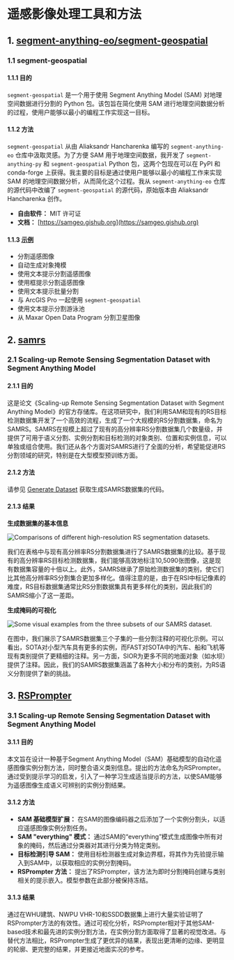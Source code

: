 # 遥感影像处理工具和方法

## 1. [segment-anything-eo/segment-geospatial](https://github.com/opengeos/segment-geospatial)

### 1.1 segment-geospatial

#### 1.1.1 目的

`segment-geospatial` 是一个用于使用 Segment Anything Model (SAM) 对地理空间数据进行分割的 Python 包。该包旨在简化使用 SAM 进行地理空间数据分析的过程，使用户能够以最小的编程工作实现这一目标。

#### 1.1.2 方法

`segment-geospatial` 从由 Aliaksandr Hancharenka 编写的 `segment-anything-eo` 仓库中汲取灵感。为了方便 SAM 用于地理空间数据，我开发了 `segment-anything-py` 和 `segment-geospatial` Python 包，这两个包现在可以在 PyPI 和 conda-forge 上获得。我主要的目标是通过使用户能够以最小的编程工作来实现 SAM 的地理空间数据分析，从而简化这个过程。我从 `segment-anything-eo` 仓库的源代码中改编了 `segment-geospatial` 的源代码，原始版本由 Aliaksandr Hancharenka 创作。

- **自由软件：** MIT 许可证
- **文档：** [https://samgeo.gishub.org](https://samgeo.gishub.org)

#### 1.1.3 [示例](https://github.com/opengeos/segment-geospatial#examples)

- 分割遥感图像
- 自动生成对象掩模
- 使用文本提示分割遥感图像
- 使用框提示分割遥感图像
- 使用文本提示批量分割
- 与 ArcGIS Pro 一起使用 `segment-geospatial`
- 使用文本提示分割游泳池
- 从 Maxar Open Data Program 分割卫星图像

## 2. [samrs](https://github.com/ViTAE-Transformer/SAMRS)

### 2.1 Scaling-up Remote Sensing Segmentation Dataset with Segment Anything Model

#### 2.1.1 目的

这是论文《Scaling-up Remote Sensing Segmentation Dataset with Segment Anything Model》的官方存储库。在这项研究中，我们利用SAM和现有的RS目标检测数据集开发了一个高效的流程，生成了一个大规模的RS分割数据集，命名为SAMRS。SAMRS在规模上超过了现有的高分辨率RS分割数据集几个数量级，并提供了可用于语义分割、实例分割和目标检测的对象类别、位置和实例信息，可以单独或组合使用。我们还从各个方面对SAMRS进行了全面的分析，希望能促进RS分割领域的研究，特别是在大型模型预训练方面。

#### 2.1.2 方法

请参见 [Generate Dataset](https://github.com/ViTAE-Transformer/SAMRS/tree/main/Generate%20Dataset) 获取生成SAMRS数据集的代码。

#### 2.1.3 结果

**生成数据集的基本信息**

![Comparisons of different high-resolution RS segmentation datasets.](Figure_Comparisons_Link)

我们在表格中与现有高分辨率RS分割数据集进行了SAMRS数据集的比较。基于现有的高分辨率RS目标检测数据集，我们能够高效地标注10,5090张图像，这是现有数据集容量的十倍以上。此外，SAMRS继承了原始检测数据集的类别，使它们比其他高分辨率RS分割集合更加多样化。值得注意的是，由于在RSI中标记像素的难度，RS目标数据集通常比RS分割数据集具有更多样化的类别，因此我们的SAMRS缩小了这一差距。

**生成掩码的可视化**

![Some visual examples from the three subsets of our SAMRS dataset.](Figure_Visual_Examples_Link)

在图中，我们展示了SAMRS数据集三个子集的一些分割注释的可视化示例。可以看出，SOTA对小型汽车具有更多的实例，而FAST对SOTA中的汽车、船和飞机等现有类别提供了更精细的注释。另一方面，SIOR为更多不同的地面对象（如水坝）提供了注释。因此，我们的SAMRS数据集涵盖了各种大小和分布的类别，为RS语义分割提供了新的挑战。

## 3. [RSPrompter](Link_to_RSPrompter)

### 3.1 Scaling-up Remote Sensing Segmentation Dataset with Segment Anything Model

#### 3.1.1 目的

本文旨在设计一种基于Segment Anything Model（SAM）基础模型的自动化遥感图像实例分割方法，同时整合语义类别信息。提出的方法命名为RSPrompter。通过受到提示学习的启发，引入了一种学习生成适当提示的方法，以使SAM能够为遥感图像生成语义可辨别的实例分割结果。

#### 3.1.2 方法

- **SAM 基础模型扩展：** 在SAM的图像编码器之后添加了一个实例分割头，以适应遥感图像实例分割任务。
- **SAM "everything" 模式：** 通过SAM的“everything”模式生成图像中所有对象的掩码，然后通过分类器对其进行分类为特定类别。
- **目标检测引导 SAM：** 使用目标检测器生成对象边界框，将其作为先验提示输入到SAM中，以获取相应的实例分割掩码。
- **RSPrompter 方法：** 提出了RSPrompter，该方法为即时分割掩码创建与类别相关的提示嵌入。模型参数在此部分被保持冻结。

#### 3.1.3 结果

通过在WHU建筑、NWPU VHR-10和SSDD数据集上进行大量实验证明了RSPrompter方法的有效性。通过可视化分析，RSPrompter相对于其他SAM-based技术和最先进的实例分割方法，在实例分割方面取得了显著的视觉改进。与替代方法相比，RSPrompter生成了更优异的结果，表现出更清晰的边缘、更明显的轮廓、更完整的结果，并更接近地面实况的参考。

